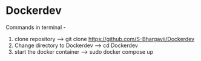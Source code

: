 # Dockerdev
Commands in terminal -
1. clone repository --> git clone https://github.com/S-Bhargavii/Dockerdev
2. Change directory to Dockerdev --> cd Dockerdev
3. start the docker container --> sudo docker compose up
